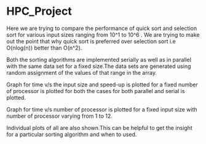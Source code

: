 # HPC_Project

Here we are trying to compare the performance of quick sort and selection sort for various input sizes ranging from 10^1 to 10^6 .
We are trying to make out the point that why quick sort is preferred over selection sort i.e O(nlog(n)) better than O(n^2).

Both the sorting algorithms are implemented serially as well as in parallel with the same data set for a fixed size.The data sets are generated using random assignment of the values of that range in the array.

Graph for time v/s the input size and speed-up is plotted for a fixed number of processor is plotted for both the cases for both parallel and serial is plotted.

Graph for time v/s number of processor is plotted for a fixed input size with number of processor varying from 1 to 12.

Individual plots of all are also shown.This can be helpful to get the insight for a particular sorting algorithm and when to used.
